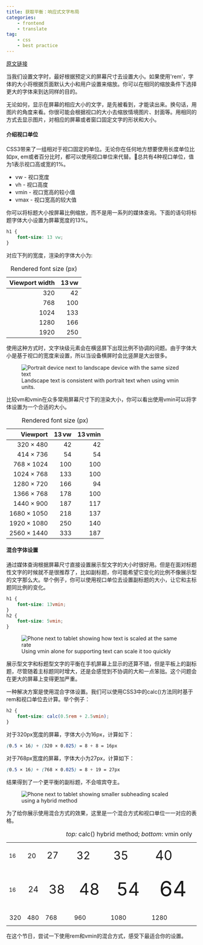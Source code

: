 ```yaml
---
title: 获取平衡：响应式文字布局
categories:
    - frontend
    - translate
tag:
    - css
    - best practice
---
```


[原文链接](https://24ways.org/2016/responsive-display-text/?utm_source=CSS-Weekly&utm_campaign=Issue-243&utm_medium=email "Get the Balance Right: Responsive Display Text" )

当我们设置文字时，最好根据预定义的屏幕尺寸去设置大小。如果使用'rem'，字体的大小将根据页面默认大小和用户设置来缩放。你可以在相同的缩放条件下选择更大的字体来到达同样的目的。

无论如何，显示在屏幕的相应大小的文字，是先被看到，才能读出来。换句话，用图片的角度来看。你很可能会根据视口的大小去缩放情境图片、封面等。用相同的方式去显示图片，对相应的屏幕或者窗口固定文字的形状和大小。

#### 介绍视口单位

CSS3带来了一组相对于视口固定的单位。无论你在任何地方想要使用长度单位比如px, em或者百分比时，都可以使用视口单位来代替。总共有4种视口单位，值为1表示视口高或宽的1%。

- vw - 视口宽度
- vh - 视口高度
- vmin - 视口宽高的较小值
- vmax - 视口宽高的较大值

你可以将标题大小按屏幕比例缩放，而不是用一系列的媒体查询。下面的语句将标题字体大小设置为屏幕宽度的13%。

```css
h1 {
    font-size: 13 vw;
}
```

对应下列的宽度，渲染的字体大小为:

<table><caption>Rendered font size (px)</caption>
<thead><tr><th>Viewport width</th>
<th>13 vw</th>
</tr></thead><tbody style="text-align:right"><tr><td>320</td>
<td>42</td>
</tr><tr><td>768</td>
<td>100</td>
</tr><tr><td>1024</td>
<td>133</td>
</tr><tr><td>1280</td>
<td>166</td>
</tr><tr><td>1920</td>
<td>250</td>
</tr></tbody></table>
使用这种方式时，文字块级元素会在横竖屏下出现比例不协调的问题。由于字体大小是基于视口的宽度来设置，所以当设备横屏时会比竖屏是大出很多。
<figure><img alt="Portrait device next to landscape device with the same sized text" src="https://media.24ways.org/2016/rutter/viewport-units-vmin.svg"><figcaption>Landscape text is consistent with portrait text when using vmin units.</figcaption></figure>
比较vm和vmin在众多常用屏幕尺寸下的渲染大小，你可以看出使用vmin可以将字体设置为一个合适的大小。

<table><caption>Rendered font size (px)</caption>
<thead style="text-align:right"><tr><th>Viewport</th>
<th>13 vw</th>
<th>13 vmin</th>
</tr></thead><tbody style="text-align:right"><tr><td>320 × 480</td>
<td>42</td>
<td>42</td>
</tr><tr><td>414 × 736</td>
<td>54</td>
<td>54</td>
</tr><tr><td>768 × 1024</td>
<td>100</td>
<td>100</td>
</tr><tr><td>1024 × 768</td>
<td>133</td>
<td>100</td>
</tr><tr><td>1280 × 720</td>
<td>166</td>
<td>94</td>
</tr><tr><td>1366 × 768</td>
<td>178</td>
<td>100</td>
</tr><tr><td>1440 × 900</td>
<td>187</td>
<td>117</td>
</tr><tr><td>1680 × 1050</td>
<td>218</td>
<td>137</td>
</tr><tr><td>1920 × 1080</td>
<td>250</td>
<td>140</td>
</tr><tr><td>2560 × 1440</td>
<td>333</td>
<td>187</td>
</tr></tbody></table>

#### 混合字体设置

通过媒体查询根据屏幕尺寸直接设置展示型文字的大小时很好用。但是在面对标题性文字的时候就不是很推荐了，比如副标题，你可能希望它变化的比例不像展示型的文字那么大。举个例子，你可以使用视口单位去设置副标题的大小，让它和主标题同比例的变化。

```css
h1 {
    font-size: 13vmin;
}
h2 {
    font-size: 5vmin;
}
```

<figure class="fullwidth"><img alt="Phone next to tablet showing how text is scaled at the same rate" src="https://media.24ways.org/2016/rutter/viewport-hybrid-vmin.svg"><figcaption>Using vmin alone for supporting text can scale it too quickly</figcaption></figure>

展示型文字和标题型文字的平衡在手机屏幕上显示的还算不错，但是平板上的副标题，尽管随着主标题同时增大，还是会感觉到不协调的大和一点笨拙。这个问题会在更大的屏幕上变得更加严重。

一种解决方案是使用混合字体设置。我们可以使用CSS3中的calc()方法同时基于rem和视口单位去计算。举个例子：

```css
h2 {
    font-size: calc(0.5rem + 2.5vmin);
}
```

对于320px宽度的屏幕，字体大小为16px，计算如下：

```css
(0.5 × 16) + (320 × 0.025) = 8 + 8 = 16px	
```

对于768px宽度的屏幕，字体大小为27px，计算如下：

```css
(0.5 × 16) + (768 × 0.025) = 8 + 19 = 27px
```

结果得到了一个更平衡的副标题，不会喧宾夺主。

<figure class="fullwidth"><img alt="Phone next to tablet showing smaller subheading scaled using a hybrid method" src="https://media.24ways.org/2016/rutter/viewport-hybrid-calc.svg"></figure>

为了给你展示使用混合方式的效果，这里是一个混合方式和视口单位一一对应的表格。
<table class="ex--scale"><caption>
<i>top:</i> calc() hybrid method; <i>bottom</i>: vmin only</caption>
<tbody><tr class="ex--scale-size"><td style="font-size:0.875rem">16</td>
<td style="font-size:1.09375rem">20</td>
<td style="font-size:1.4765625rem">27</td>
<td style="font-size:1.75rem">32</td>
<td style="font-size:1.9140625rem">35</td>
<td style="font-size:2.1875rem">40</td>
<td style="font-size:2.40625rem; padding-top: 1rem;">44</td>
</tr><tr class="ex--scale-size"><td style="font-size:0.875rem">16</td>
<td style="font-size:1.3125rem">24</td>
<td style="font-size:2.078125rem">38</td>
<td style="font-size:2.625rem">48</td>
<td style="font-size:2.953125rem">54</td>
<td style="font-size:3.5rem">64</td>
<td style="font-size:3.9375rem; padding-top: 1rem;">72</td>
</tr><tr class="ex--scale-key"><td>320</td>
<td>480</td>
<td>768</td>
<td>960</td>
<td>1080</td>
<td>1280</td>
<td style="padding-top: 1rem;">1440</td>
</tr></tbody></table>

在这个节日，尝试一下使用rem和vmin的混合方式，感受下最适合你的设置。
